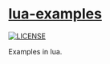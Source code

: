 # [lua-examples](https://github.com/viduxsh/lua-examples)

[![LICENSE](https://img.shields.io/badge/license-MIT-lightgrey.svg)](https://github.com/viduxsh/lua-examples/blob/main/LICENSE)

 Examples in lua.